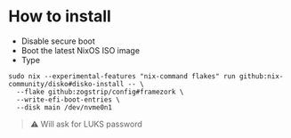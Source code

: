 # How to install

- Disable secure boot
- Boot the latest NixOS ISO image
- Type

```plain
sudo nix --experimental-features "nix-command flakes" run github:nix-community/disko#disko-install -- \
  --flake github:zogstrip/config#framezork \
  --write-efi-boot-entries \
  --disk main /dev/nvme0n1
```

> ⚠️ Will ask for LUKS password
